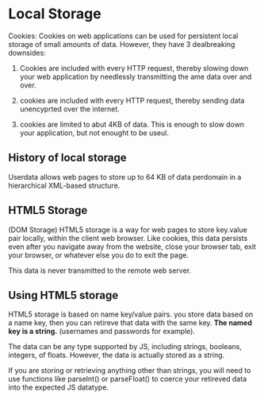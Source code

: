 # Local Storage


Cookies:
Cookies on web applications can be used for persistent local storage of small amounts of data. However, they have 3 dealbreaking downsides:

1. Cookies are included with every HTTP request, thereby slowing down your web application by needlessly transmitting the ame data over and over.

2. cookies are included with every HTTP request, thereby sending data unencyprted over the internet.

3. cookies are limited to abut 4KB of data. This is enough to slow down your application, but not enought to be useul.

## History of local storage
Userdata allows web pages to store up to 64 KB of data perdomain in a hierarchical XML-based structure. 

## HTML5 Storage
(DOM Storage)
HTML5 storage is a way for web pages to store key.value pair locally, within the client web browser. Like cookies, this data persists even after you navigate away from the website, close your browser tab, exit your browser, or whatever else you do to exit the page.

This data is never transmitted to the remote web server. 


## Using HTML5 storage 
HTML5 storage is based on name key/value pairs. you store data based on a name key, then you can retireve that data with the same key. **The named key is a string.** (usernames and passwords for example).

The data can be any type supported by JS, including strings, booleans, integers, of floats. However, the data is actually stored as a string.

If you are storing or retrieving anything other than strings, you will need to use functions like parseInt() or parseFloat() to coerce your retireved data into the expected JS datatype.
